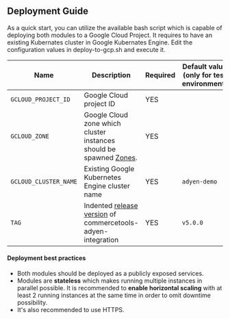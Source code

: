 ## Deployment Guide

As a quick start, you can utilize the available bash script which is capable of deploying both modules to a 
Google Cloud Project. It requires to have an existing Kubernates cluster in Google Kubernates Engine. 
Edit the configuration values in  deploy-to-gcp.sh and execute it.

| Name | Description | Required | Default value (only for test environment) |
| --- | --- | --- | --- |
|`GCLOUD_PROJECT_ID` | Google Cloud project ID | YES | |
|`GCLOUD_ZONE` | Google Cloud zone which cluster instances should be spawned [Zones](https://cloud.google.com/compute/docs/regions-zones#available). | YES | |
|`GCLOUD_CLUSTER_NAME` | Existing Google Kubernetes Engine cluster name | YES | `adyen-demo` |
|`TAG` | Indented [release version](https://github.com/commercetools/commercetools-adyen-integration/releases) of commercetools-adyen-integration | YES | `v5.0.0` |

#### Deployment best practices

- Both modules should be deployed as a publicly exposed services.
- Modules are **stateless** which makes running multiple instances in parallel possible.
It is recommended to **enable horizontal scaling**
with at least 2 running instances at the same time in order to omit downtime
possibility.
- It's also recommended to use HTTPS.
